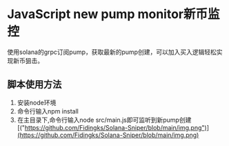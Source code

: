 # JavaScript new pump monitor新币监控
使用solana的grpc订阅pump，获取最新的pump创建，可以加入买入逻辑轻松实现新币狙击。
## 脚本使用方法
1. 安装node环境
2. 命令行输入npm install
3. 在主目录下,命令行输入node src/main.js即可监听到新pump创建
[("https://github.com/Fidingks/Solana-Sniper/blob/main/img.png")](https://github.com/Fidingks/Solana-Sniper/blob/main/img.png)


